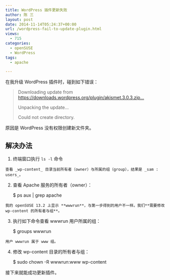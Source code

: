 ```yaml
---
title: WordPress 插件更新失败
author: 陈 三
layout: post
date: 2014-11-14T05:24:37+00:00
url: /wordpress-fail-to-update-plugin.html
views:
  - 715
categories:
  - openSUSE
  - WordPress
tags:
  - apache

---
```

在我升级 WordPress 插件时，碰到如下错误：

> Downloading update from https://downloads.wordpress.org/plugin/akismet.3.0.3.zip…
> 
> Unpacking the update…
> 
> Could not create directory.

原因是 WordPress 没有权限创建新文件夹。

## 解决办法

  1. 终端窗口执行 `ls -l` 命令
    
    查看 _wp-content_ 目录当前所有者（owner）与所属的组（group），结果是 _sam : users_。

  2. 查看 Apache 服务的所有者（owner）：
    
        $ ps aux | grep apache
        
    
    我的 openSUSE 13.2 上显示 **wwwrun**，与第一步得到的用户不一样。我们**需要修改 wp-content 的所有者与组**。

  3. 执行如下命令查看 wwwrun 用户所属的组：
    
        $ groups wwwrun
        
    
    用户 wwwrun 属于 www 组。

  4. 修改 wp-content 目录的所有者与组：
    
        $ sudo chown -R wwwrun:www wp-content
        

接下来就能成功更新插件。